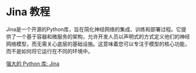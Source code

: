 # Jina 教程

<show-structure depth="3"/>

Jina是一个开源的Python库，旨在简化神经网络的集成、训练和部署过程。它提供了一个基于容器和微服务的架构，允许开发人员以声明式的方式定义他们的神经网络模型，而无需关心底层的基础设施。这意味着您可以专注于模型的核心功能，而不是如何将它运行在不同的环境中。


<seealso>
<category ref="ref_docs">
    <a href="https://mp.weixin.qq.com/s/fF2wLjD72_BnoFSETgYFxw">强大的 Python 库: Jina</a>
</category>
<category ref="ref_github">
</category>
<category ref="ref_issues">
</category>
<category ref="ref_hf">
</category>
<category ref="ref_ms">
</category>
</seealso>
